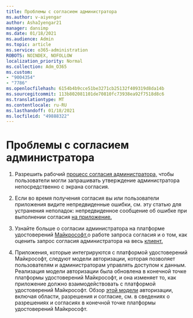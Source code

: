 ```yaml
---
title: Проблемы с согласием администратора
ms.author: v-aiyengar
author: AshaIyengar21
manager: dansimp
ms.date: 01/18/2021
ms.audience: Admin
ms.topic: article
ms.service: o365-administration
ROBOTS: NOINDEX, NOFOLLOW
localization_priority: Normal
ms.collection: Adm_O365
ms.custom:
- "9004354"
- "7786"
ms.openlocfilehash: 6154b4b9cce51be3271cb25132f409319d8da14b
ms.sourcegitcommit: 113b802081101de70810fc73938ea92f7518d8c6
ms.translationtype: MT
ms.contentlocale: ru-RU
ms.lasthandoff: 01/18/2021
ms.locfileid: "49888322"
---
```

# <a name="admin-consent-issues"></a>Проблемы с согласием администратора

1. Разрешить рабочий [процесс согласия администратора,](https://docs.microsoft.com/azure/active-directory/manage-apps/configure-admin-consent-workflow) чтобы пользователи могли запрашивать утверждение администратора непосредственно с экрана согласия.

1. Если во время получения согласия вы или пользователи приложения видите непредвиденные ошибки, см. эту статью для устранения неполадок: непредвиденное сообщение об ошибке при выполнении согласия [на приложение.](https://docs.microsoft.com/azure/active-directory/manage-apps/application-sign-in-unexpected-user-consent-error)

1. Узнайте больше о согласии администратора на [](https://docs.microsoft.com/azure/active-directory/develop/v2-admin-consent) платформе удостоверений [Майкрософт,](https://docs.microsoft.com/azure/active-directory/develop/v2-admin-consent)о работе запроса согласия и о том, как оценить запрос согласия администратора на весь [клиент.](https://docs.microsoft.com/azure/active-directory/manage-apps/manage-consent-requests#evaluating-a-request-for-tenant-wide-admin-consent)

1. Приложения, которые интегрируются с платформой удостоверений Майкрософт, следуют модели авторизации, которая позволяет пользователям и администраторам управлять доступом к данным. Реализация модели авторизации была обновлена в конечной точке платформы удостоверений Майкрософт, и она изменяет то, как приложение должно взаимодействовать с платформой удостоверений Майкрософт. Обзор [этой модели](https://docs.microsoft.com/azure/active-directory/manage-apps/manage-consent-requests#evaluating-a-request-for-tenant-wide-admin-consent) авторизации, включая области, разрешения и согласие, см. в сведениях о разрешениях и согласиях в конечной точке платформы удостоверений Майкрософт.